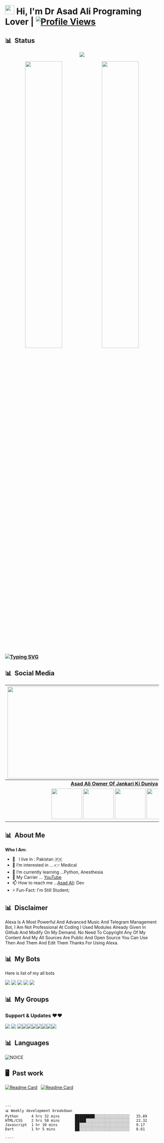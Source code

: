 
# <img src="https://raw.githubusercontent.com/MartinHeinz/MartinHeinz/master/wave.gif" width="30px"> Hi, I'm Dr Asad Ali Programing Lover | [![Profile Views](https://gpvc.arturio.dev/TheTeamAlexa)](https://github.com/TheTeamAlexa)

## 📊 &nbsp;Status

<p align="center">
  <a href="https://t.me/Dr_Asad_Ali"><img src="https://user-images.githubusercontent.com/77770753/117139498-f081c400-adc9-11eb-9aaf-f895a54ecc67.gif"></a>
    </p>
<p align="center">
    <img
        width="49%"
        src="https://github-readme-stats.vercel.app/api?username=TheTeamAlexa&count_private=true&include_all_commits=true&show_icons=true&theme=tokyonight&custom_title=GitHub+Stats"
    />
    <img
        width="49%"
        src="https://github-readme-streak-stats.herokuapp.com?user=TheTeamAlexa&theme=tokyonight"
    />
</p>

<h3>

<!-- Your title -->


[![Typing SVG](https://readme-typing-svg.herokuapp.com?color=000000&lines=-%3E+Bots+Developer;-%3E+Web+Developer;-%3E+Graphic+Designer;-%3EYoutuber;-%3E+Music+Lover;-%3E+Programmer)](https://git.io/typing-svg)

<!-- Your badges
You can use the website to generate badges: https://shields.io/
-->
  
## 📊 &nbsp;Social Media

<!-- Your badges
You can use the website to generate badges: https://shields.io/
-->
| <a href="https://t.me/Dr_Asad_Ali"><img src="https://telegra.ph/file/2eea3a481a1411fef3d53.png" width="700px" height="300px" /></a> |
|:---------------------------------------------------------------------------------------------------------------------------------------: |
|       **[Asad Ali Owner Of Jankari Ki Duniya](https://t.me/Dr_Asad_Ali)**                                                                                |
| <a href="https://t.me/Dr_Asad_Ali"><img src="https://cdn4.iconfinder.com/data/icons/logos-and-brands/512/335_Telegram_logo-256.png" width="100px" height="100px"></a> <a href="https://www.instagram.com/asad_ali8"><img src="https://cdn2.iconfinder.com/data/icons/social-icons-33/128/Instagram-256.png" width="100px" height="100px"></a>                                                                                                                                                                <a href="https://www.youtube.com/channel/jankarikiduniya"><img src="https://cdn3.iconfinder.com/data/icons/2018-social-media-logotypes/1000/2018_social_media_popular_app_logo_youtube-256.png" width="100px" height="100px"></a>              <a href="https://facebook.com/asadali.bsat"><img src="https://telegra.ph/file/3274549109051466720ec.png" width="100px" height="100px">                                                                   

## 📊 &nbsp;About Me
  
<!-- Talking about you -->
**Who I Am:**
  
- 🚶‍ &nbsp; I live in : Pakistan 🇵🇰  <br>
- 👀 I’m interested in ... 👉 Medical
- 🌱 I’m currently learning ...Python, Anesthesia
- 💞️ My Carrier ... [YouTube](https://youtube.com/jankarikiduniya)
- 📫 How to reach me ...[Asad Ali](https://t.me/Dr_Asad_Ali): Dev
- ⚡️ Fun-Fact: I'm Still Student;

## 📊 &nbsp;Disclaimer
  
<!-- Talking about disclaimer -->
Alexa Is A Most Powerful And Advanced Music And Telegram Management Bot, I Am Not Professional At Coding I Used Modules Already Given In Github And Modify On My Demand. No Need To Copyright Any Of My Content And My All Sources Are Public And Open Source You Can Use Then And Them And Edit Them Thanks For Using Alexa. 

## 📊 &nbsp;My Bots
  
Here is list of my all bots
  <!-- Talking about disclaimer -->
  
<a href="https://t.me/Alexa_ManagementBot"><img src="https://img.shields.io/badge/Try-Alexa%20Management-blue.svg?style=for-the-badge&logo=Telegram"></a> <a href="https://t.me/Aastha_Musicbot"><img src="https://img.shields.io/badge/Try-Aastha%20Music-blue.svg?style=for-the-badge&logo=Telegram"></a> <a href="https://t.me/Asad_Music_Bot"><img src="https://img.shields.io/badge/Try-Alexa%20Music-blue.svg?style=for-the-badge&logo=Telegram"></a> <a href="https://t.me/Session_Generator_Robot"><img src="https://img.shields.io/badge/Try-Session%20Bot-blue.svg?style=for-the-badge&logo=Telegram"></a> <a href="https://t.me/Alexa_MentionBot"><img src="https://img.shields.io/badge/Try-Mention%20Bot-blue.svg?style=for-the-badge&logo=Telegram"></a>
<!-- Your support, if you have it 
I created these images, feel free to use them.
-->

## 📊 &nbsp;My Groups
<!-- Talking about groups -->

### Support & Updates ❤️❤️
<a href="https://t.me/Alexa_Help"><img src="https://img.shields.io/badge/Join-Group%20Support-blue.svg?style=for-the-badge&logo=Telegram"></a> <a href="https://t.me/jankarikiduniya"><img src="https://img.shields.io/badge/Join-Updates%20Channel-blue.svg?style=for-the-badge&logo=Telegram"></a> <a href="https://t.me/ROCKS_OFFICIAL"><img src="https://img.shields.io/badge/Join-Channel%20ROCKSOFFICIAL-blue.svg?style=for-the-badge&logo=Telegram"></a><a href="https://t.me/Pubglovers_Shayri_lovers"><img src="https://img.shields.io/badge/Join-Channel%20Rocks-blue.svg?style=for-the-badge&logo=Telegram"></a><a href="https://t.me/Shayri_Music_Lovers"><img src="https://img.shields.io/badge/Join-Group%20Rocks-blue.svg?style=for-the-badge&logo=Telegram"></a><a href="https://t.me/Alexa_Help"><img src="https://img.shields.io/badge/Join-Group%20Support-blue.svg?style=for-the-badge&logo=Telegram"></a><a href="https://t.me/jankarikiduniya"><img src="https://img.shields.io/badge/Join-Channel%20jankarikiduniya-blue.svg?style=for-the-badge&logo=Telegram"></a><a href="https://t.me/jankarikiduniyaofficial"><img src="https://img.shields.io/badge/Join-Group%20jankarikiduniya-blue.svg?style=for-the-badge&logo=Telegram"></a><a href="https://t.me/ROCKS_OFFICIAL_FED"><img src="https://img.shields.io/badge/Join-Group%20ROCKSOFFICIALFED-blue.svg?style=for-the-badge&logo=Telegram"></a><a href="https://t.me/AsadSupport"><img src="https://img.shields.io/badge/Join-Channel%20ROCKSBOTSUPPORT-blue.svg?style=for-the-badge&logo=Telegram"></a>
<!-- Your support, if you have it 
I created these images, feel free to use them.
-->
  
## 📊 &nbsp;Languages

![NOICE](https://github-readme-stats.vercel.app/api/top-langs/?username=dihanofficial)
  
## 🖥 &nbsp;Past work

[![Readme Card](https://github-readme-stats.vercel.app/api/pin/?username=TheTeamAlexa&repo=Encrypte-Decrypt-Shell-File&bg_color=0d1116&title_color=ce09ec&text_color=a4aacb&icon_color=007ec6)](https://github.com/TheTeamAlexa/Encrypte-Decrypt-Shell-File) &nbsp; [![Readme Card](https://github-readme-stats.vercel.app/api/pin/?username=TheTeamAlexa&repo=Hacke-WiFi&bg_color=0d1116&title_color=ce09ec&text_color=a4aacb&icon_color=007ec6)](https://github.com/TheTeamAlexa/Hacke-WiFi)

&nbsp;
``````
---
📊 Weekly development breakdown
Python      4 hrs 32 mins       █████████░░░░░░░░░░░░░░░░   35.89 
HTML/CSS    2 hrs 50 mins       █████░░░░░░░░░░░░░░░░░░░░   22.32 
Javascript  1 hr 10 mins        ██░░░░░░░░░░░░░░░░░░░░░░░   9.17 
Dart        1 hr 5 mins         ██░░░░░░░░░░░░░░░░░░░░░░░   8.61 

----

